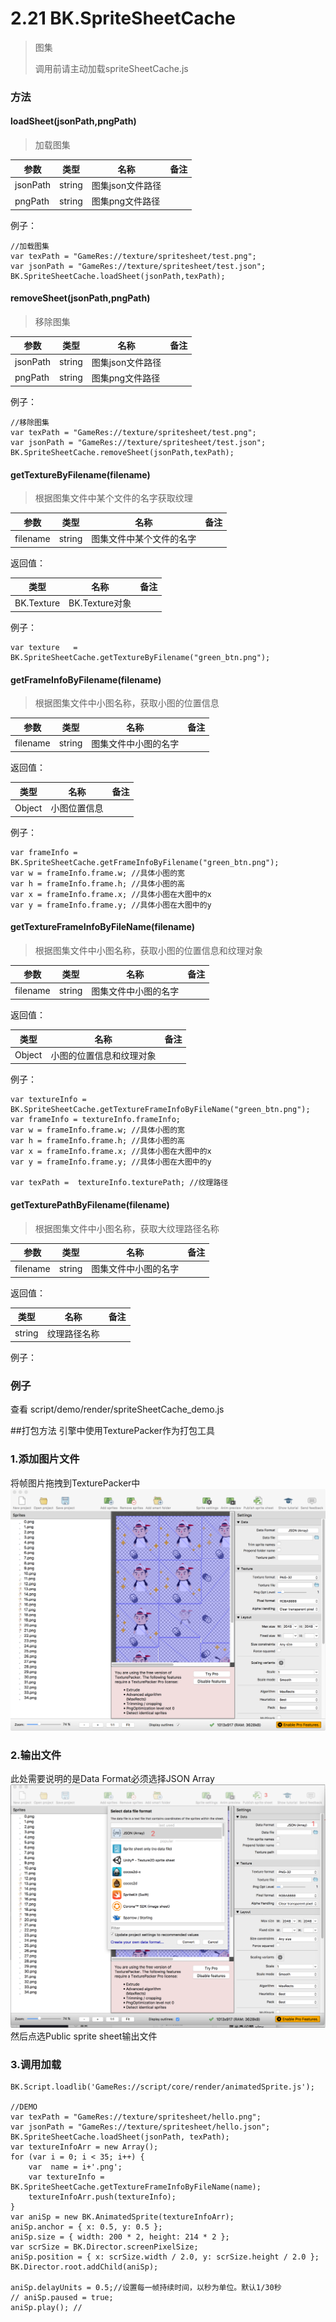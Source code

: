 # 2.21 BK.SpriteSheetCache 
>图集
>
>调用前请主动加载spriteSheetCache.js

### 方法 
#### loadSheet(jsonPath,pngPath)

> 加载图集

 参数  | 类型 |名称 | 备注
------------- | ------------- | -------------| -------------
jsonPath | string | 图集json文件路径 | 
pngPath | string | 图集png文件路径 | 

例子：

```
//加载图集
var texPath = "GameRes://texture/spritesheet/test.png";
var jsonPath = "GameRes://texture/spritesheet/test.json";
BK.SpriteSheetCache.loadSheet(jsonPath,texPath);
```

#### removeSheet(jsonPath,pngPath)

> 移除图集

 参数  | 类型 |名称 | 备注
------------- | ------------- | -------------| -------------
jsonPath | string | 图集json文件路径 | 
pngPath | string | 图集png文件路径 | 

例子：

```
//移除图集
var texPath = "GameRes://texture/spritesheet/test.png";
var jsonPath = "GameRes://texture/spritesheet/test.json";
BK.SpriteSheetCache.removeSheet(jsonPath,texPath);
```

#### getTextureByFilename(filename)
> 根据图集文件中某个文件的名字获取纹理

 参数  | 类型 |名称 | 备注
------------- | ------------- | -------------| -------------
filename | string | 图集文件中某个文件的名字 | 

返回值：

 类型 |名称 | 备注
------------- | ------------- | -------------
 BK.Texture | BK.Texture对象 |


例子：

```
var texture   = BK.SpriteSheetCache.getTextureByFilename("green_btn.png");
```

#### getFrameInfoByFilename(filename)
> 根据图集文件中小图名称，获取小图的位置信息

 参数  | 类型 |名称 | 备注
------------- | ------------- | -------------| -------------
filename | string | 图集文件中小图的名字 | 

返回值：

 类型 |名称 | 备注
------------- | ------------- | -------------
 Object | 小图位置信息 |


例子：

```
var frameInfo = BK.SpriteSheetCache.getFrameInfoByFilename("green_btn.png");
var w = frameInfo.frame.w; //具体小图的宽
var h = frameInfo.frame.h; //具体小图的高
var x = frameInfo.frame.x; //具体小图在大图中的x
var y = frameInfo.frame.y; //具体小图在大图中的y

```


#### getTextureFrameInfoByFileName(filename)
> 根据图集文件中小图名称，获取小图的位置信息和纹理对象

 参数  | 类型 |名称 | 备注
------------- | ------------- | -------------| -------------
filename | string | 图集文件中小图的名字 | 

返回值：

 类型 |名称 | 备注
------------- | ------------- | -------------
 Object | 小图的位置信息和纹理对象 |
 
 
例子：

```
var textureInfo = BK.SpriteSheetCache.getTextureFrameInfoByFileName("green_btn.png");
var frameInfo = textureInfo.frameInfo;
var w = frameInfo.frame.w; //具体小图的宽
var h = frameInfo.frame.h; //具体小图的高
var x = frameInfo.frame.x; //具体小图在大图中的x
var y = frameInfo.frame.y; //具体小图在大图中的y

var texPath =  textureInfo.texturePath; //纹理路径

```



#### getTexturePathByFilename(filename)
> 根据图集文件中小图名称，获取大纹理路径名称

 参数  | 类型 |名称 | 备注
------------- | ------------- | -------------| -------------
filename | string | 图集文件中小图的名字 | 

返回值：

 类型 |名称 | 备注
------------- | ------------- | -------------
 string| 纹理路径名称 |


例子：


### 例子
查看 script/demo/render/spriteSheetCache_demo.js


##打包方法
引擎中使用TexturePacker作为打包工具
### 1.添加图片文件
将帧图片拖拽到TexturePacker中
![](img/texturepacker1.png)
### 2.输出文件
此处需要说明的是Data Format必须选择JSON Array
![](img/texturepacker2.png)
然后点选Public sprite sheet输出文件
### 3.调用加载
```
BK.Script.loadlib('GameRes://script/core/render/animatedSprite.js');

//DEMO
var texPath = "GameRes://texture/spritesheet/hello.png";
var jsonPath = "GameRes://texture/spritesheet/hello.json";
BK.SpriteSheetCache.loadSheet(jsonPath, texPath);
var textureInfoArr = new Array();
for (var i = 0; i < 35; i++) {
    var  name = i+'.png';
    var textureInfo = BK.SpriteSheetCache.getTextureFrameInfoByFileName(name);
    textureInfoArr.push(textureInfo);
}
var aniSp = new BK.AnimatedSprite(textureInfoArr);
aniSp.anchor = { x: 0.5, y: 0.5 };
aniSp.size = { width: 200 * 2, height: 214 * 2 };
var scrSize = BK.Director.screenPixelSize;
aniSp.position = { x: scrSize.width / 2.0, y: scrSize.height / 2.0 };
BK.Director.root.addChild(aniSp);

aniSp.delayUnits = 0.5;//设置每一帧持续时间，以秒为单位。默认1/30秒
// aniSp.paused = true;
aniSp.play(); //
```
